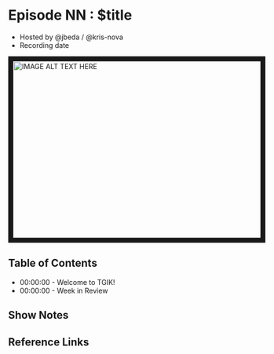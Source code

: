 # Episode NN : $title

- Hosted by @jbeda / @kris-nova
- Recording date

<!--- Thumbnailed embed of the video, n8Xo_ghCIOSY is the video id from the youtube url
Note the 0.jpg for the thumbnail --->

<a href="http://www.youtube.com/watch?feature=player_embedded&v=ixs2-UnWiGU
" target="_blank"><img src="http://img.youtube.com/vi/ixs2-UnWiGU/0.jpg" 
alt="IMAGE ALT TEXT HERE" width="640" height="360" border="10" /></a>

## Table of Contents

- 00:00:00 - Welcome to TGIK!
- 00:00:00 - Week in Review

## Show Notes


## Reference Links


